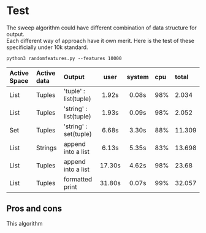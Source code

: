 Test
====

The sweep algorithm could have different combination of data structure for output.  
Each different way of approach have it own merit. Here is the test of these specificially under 10k standard. 

```
python3 randomfeatures.py --features 10000
```

| Active Space | Active data |   Output                | user   | system | cpu | total
|:-------------|:------------|:------------------------|:------:|:------:|:----|:-------
| List         | Tuples      | 'tuple' : list(tuple)   | 1.92s  | 0.08s  | 98% | 2.034
| List         | Tuples      | 'string' : list(tuple)  | 1.93s  | 0.09s  | 98% | 2.052
| Set          | Tuples      | 'string' : set(tuple)   | 6.68s  | 3.30s  | 88% | 11.309
| List         | Strings     | append into a list      | 6.13s  | 5.35s  | 83% | 13.698
| List         | Tuples      | append into a list      | 17.30s | 4.62s  | 98% | 23.68
| List         | Tuples      | formatted print         | 31.80s | 0.07s  | 99% | 32.057

Pros and cons
----

This algorithm 
